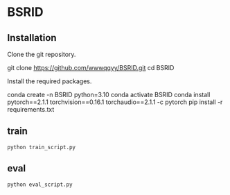 # BSRID

## Installation
Clone the git repository.

git clone https://github.com/wwwqqyy/BSRID.git
cd BSRID

Install the required packages.

conda create -n BSRID python=3.10
conda activate BSRID
conda install pytorch==2.1.1 torchvision==0.16.1 torchaudio==2.1.1 -c pytorch
pip install -r requirements.txt

## train
```python train_script.py```

## eval
```python eval_script.py```
